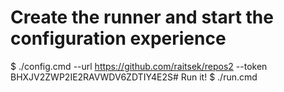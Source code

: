 # Create the runner and start the configuration experience
$ ./config.cmd --url https://github.com/raitsek/repos2 --token BHXJV2ZWP2IE2RAVWDV6ZDTIY4E2S# Run it!
$ ./run.cmd